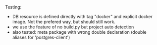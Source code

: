 Testing:

-   DB resource is defined directly with tag "docker" and explicit docker image. Not the prefered way, but should still work.
-   we use the feature of no build.py but project auto detection
-   also tested: meta package with wrong double declaration (double aliases for 'postgres-client')

